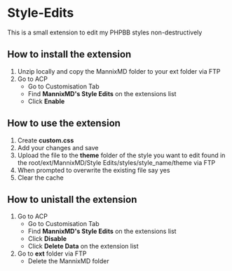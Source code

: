 # Style-Edits
This is a small extension to edit my PHPBB styles non-destructively

## How to install the extension

1. Unzip locally and copy the MannixMD folder to your ext folder via FTP 
2. Go to ACP 
   - Go to Customisation Tab 
   - Find **MannixMD's Style Edits** on the extensions list
   - Click **Enable**

## How to use the extension

1. Create **custom.css**
2. Add your changes and save
3. Upload the file to the **theme** folder of the style you want to edit found in the root/ext/MannixMD/Style Edits/styles/style_name/theme via FTP
4. When prompted to overwrite the existing file say yes
5. Clear the cache

## How to unistall the extension

1. Go to ACP 
   - Go to Customisation Tab 
   - Find **MannixMD's Style Edits** on the extensions list
   - Click **Disable**
   - Click **Delete Data** on the extension list
2. Go to **ext** folder via FTP
   - Delete the MannixMD folder
